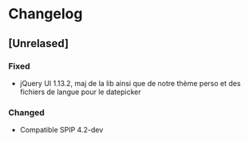 # Changelog

## [Unrelased]

### Fixed

- jQuery UI 1.13.2, maj de la lib ainsi que de notre thème perso et des fichiers de langue pour le datepicker

### Changed

- Compatible SPIP 4.2-dev
